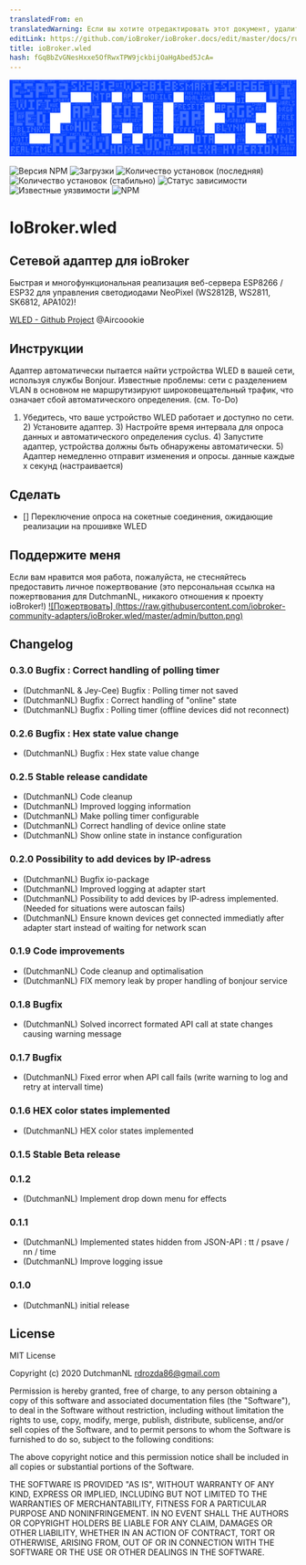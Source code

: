 ```yaml
---
translatedFrom: en
translatedWarning: Если вы хотите отредактировать этот документ, удалите поле «translationFrom», в противном случае этот документ будет снова автоматически переведен
editLink: https://github.com/ioBroker/ioBroker.docs/edit/master/docs/ru/adapterref/iobroker.wled/README.md
title: ioBroker.wled
hash: fGqBbZvGNesHxxe5OfRwxTPW9jckbijOaHgAbed5JcA=
---
```

![логотип](../../../en/adapterref/iobroker.wled/admin/wled_large.png)

![Версия NPM](http://img.shields.io/npm/v/iobroker.wled.svg)
![Загрузки](https://img.shields.io/npm/dm/iobroker.wled.svg)
![Количество установок (последняя)](http://iobroker.live/badges/wled-installed.svg)
![Количество установок (стабильно)](http://iobroker.live/badges/wled-stable.svg)
![Статус зависимости](https://img.shields.io/david/iobroker-community-adapters/iobroker.wled.svg)
![Известные уязвимости](https://snyk.io/test/github/iobroker-community-adapters/ioBroker.wled/badge.svg)
![NPM](https://nodei.co/npm/iobroker.wled.png?downloads=true)

# IoBroker.wled
## Сетевой адаптер для ioBroker
Быстрая и многофункциональная реализация веб-сервера ESP8266 / ESP32 для управления светодиодами NeoPixel (WS2812B, WS2811, SK6812, APA102)!

[WLED - Github Project](https://github.com/Aircoookie/WLED) @Aircoookie

## Инструкции
Адаптер автоматически пытается найти устройства WLED в вашей сети, используя службы Bonjour.
Известные проблемы: сети с разделением VLAN в основном не маршрутизируют широковещательный трафик, что означает сбой автоматического определения. (см. To-Do)

1) Убедитесь, что ваше устройство WLED работает и доступно по сети. 2) Установите адаптер. 3) Настройте время интервала для опроса данных и автоматического определения cyclus. 4) Запустите адаптер, устройства должны быть обнаружены автоматически. 5) Адаптер немедленно отправит изменения и опросы. данные каждые х секунд (настраивается)

## Сделать
* [] Переключение опроса на сокетные соединения, ожидающие реализации на прошивке WLED

## Поддержите меня
Если вам нравится моя работа, пожалуйста, не стесняйтесь предоставить личное пожертвование (это персональная ссылка на пожертвования для DutchmanNL, никакого отношения к проекту ioBroker!) [![Пожертвовать] (https://raw.githubusercontent.com/iobroker-community-adapters/ioBroker.wled/master/admin/button.png)](http://paypal.me/DutchmanNL)

## Changelog

### 0.3.0 Bugfix : Correct handling of polling timer
* (DutchmanNL  & Jey-Cee) Bugfix : Polling timer not saved
* (DutchmanNL) Bugfix : Correct handling of "online" state
* (DutchmanNL) Bugfix : Polling timer (offline devices did not reconnect)

### 0.2.6 Bugfix : Hex state value change
* (DutchmanNL) Bugfix : Hex state value change

### 0.2.5 Stable release candidate
* (DutchmanNL) Code cleanup
* (DutchmanNL) Improved logging information
* (DutchmanNL) Make polling timer configurable
* (DutchmanNL) Correct handling of device online state
* (DutchmanNL) Show online state in instance configuration

### 0.2.0 Possibility to add devices by IP-adress
* (DutchmanNL) Bugfix io-package
* (DutchmanNL) Improved logging at adapter start
* (DutchmanNL) Possibility to add devices by IP-adress implemented. (Needed for situations were autoscan fails)
* (DutchmanNL) Ensure known devices get connected immediatly after adapter start instead of waiting for network scan

### 0.1.9 Code improvements
* (DutchmanNL) Code cleanup and optimalisation
* (DutchmanNL) FIX memory leak by proper handling of bonjour service

### 0.1.8 Bugfix
* (DutchmanNL) Solved incorrect formated API call at state changes causing warning message

### 0.1.7 Bugfix
* (DutchmanNL) Fixed error when API call fails (write warning to log and retry at intervall time)

### 0.1.6 HEX color states implemented
* (DutchmanNL) HEX color states implemented

### 0.1.5 Stable Beta release

### 0.1.2
* (DutchmanNL) Implement drop down menu for effects

### 0.1.1
* (DutchmanNL) Implemented states hidden from JSON-API : tt / psave / nn / time
* (DutchmanNL) Improve logging issue

### 0.1.0
* (DutchmanNL) initial release

## License
MIT License

Copyright (c) 2020 DutchmanNL <rdrozda86@gmail.com>

Permission is hereby granted, free of charge, to any person obtaining a copy
of this software and associated documentation files (the "Software"), to deal
in the Software without restriction, including without limitation the rights
to use, copy, modify, merge, publish, distribute, sublicense, and/or sell
copies of the Software, and to permit persons to whom the Software is
furnished to do so, subject to the following conditions:

The above copyright notice and this permission notice shall be included in all
copies or substantial portions of the Software.

THE SOFTWARE IS PROVIDED "AS IS", WITHOUT WARRANTY OF ANY KIND, EXPRESS OR
IMPLIED, INCLUDING BUT NOT LIMITED TO THE WARRANTIES OF MERCHANTABILITY,
FITNESS FOR A PARTICULAR PURPOSE AND NONINFRINGEMENT. IN NO EVENT SHALL THE
AUTHORS OR COPYRIGHT HOLDERS BE LIABLE FOR ANY CLAIM, DAMAGES OR OTHER
LIABILITY, WHETHER IN AN ACTION OF CONTRACT, TORT OR OTHERWISE, ARISING FROM,
OUT OF OR IN CONNECTION WITH THE SOFTWARE OR THE USE OR OTHER DEALINGS IN THE
SOFTWARE.
